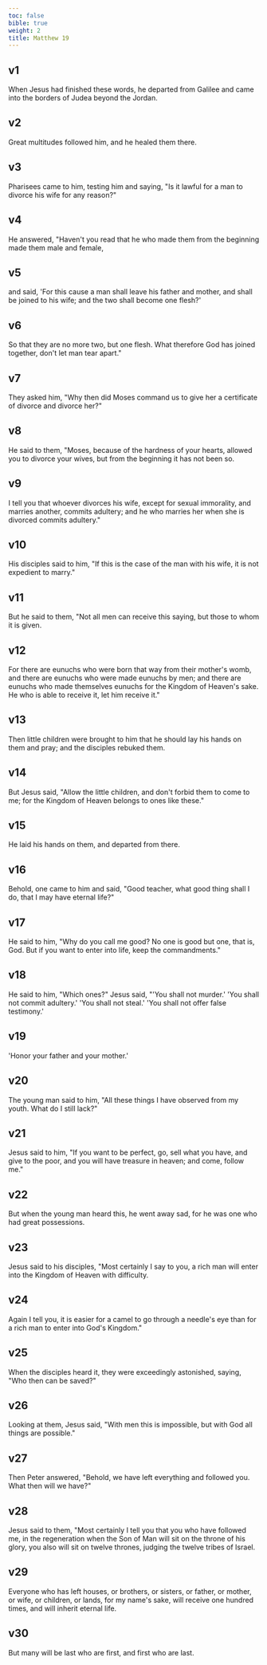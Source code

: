 ```yaml
---
toc: false
bible: true
weight: 2
title: Matthew 19
---
```




## v1 
When Jesus had finished these words, he departed from Galilee and came into the borders of Judea beyond the Jordan. 

## v2 
Great multitudes followed him, and he healed them there. 

## v3 
Pharisees came to him, testing him and saying, "Is it lawful for a man to divorce his wife for any reason?" 

## v4 
He answered, "Haven't you read that he who made them from the beginning made them male and female, 

## v5 
and said, 'For this cause a man shall leave his father and mother, and shall be joined to his wife; and the two shall become one flesh?' 

## v6 
So that they are no more two, but one flesh. What therefore God has joined together, don't let man tear apart." 

## v7 
They asked him, "Why then did Moses command us to give her a certificate of divorce and divorce her?" 

## v8 
He said to them, "Moses, because of the hardness of your hearts, allowed you to divorce your wives, but from the beginning it has not been so. 

## v9 
I tell you that whoever divorces his wife, except for sexual immorality, and marries another, commits adultery; and he who marries her when she is divorced commits adultery." 

## v10 
His disciples said to him, "If this is the case of the man with his wife, it is not expedient to marry." 

## v11 
But he said to them, "Not all men can receive this saying, but those to whom it is given. 

## v12 
For there are eunuchs who were born that way from their mother's womb, and there are eunuchs who were made eunuchs by men; and there are eunuchs who made themselves eunuchs for the Kingdom of Heaven's sake. He who is able to receive it, let him receive it." 

## v13 
Then little children were brought to him that he should lay his hands on them and pray; and the disciples rebuked them. 

## v14 
But Jesus said, "Allow the little children, and don't forbid them to come to me; for the Kingdom of Heaven belongs to ones like these." 

## v15 
He laid his hands on them, and departed from there. 

## v16 
Behold, one came to him and said, "Good teacher, what good thing shall I do, that I may have eternal life?" 

## v17 
He said to him, "Why do you call me good? No one is good but one, that is, God. But if you want to enter into life, keep the commandments." 

## v18 
He said to him, "Which ones?" Jesus said, "'You shall not murder.' 'You shall not commit adultery.' 'You shall not steal.' 'You shall not offer false testimony.' 

## v19 
'Honor your father and your mother.' 

## v20 
The young man said to him, "All these things I have observed from my youth. What do I still lack?" 

## v21 
Jesus said to him, "If you want to be perfect, go, sell what you have, and give to the poor, and you will have treasure in heaven; and come, follow me." 

## v22 
But when the young man heard this, he went away sad, for he was one who had great possessions. 

## v23 
Jesus said to his disciples, "Most certainly I say to you, a rich man will enter into the Kingdom of Heaven with difficulty. 

## v24 
Again I tell you, it is easier for a camel to go through a needle's eye than for a rich man to enter into God's Kingdom." 

## v25 
When the disciples heard it, they were exceedingly astonished, saying, "Who then can be saved?" 

## v26 
Looking at them, Jesus said, "With men this is impossible, but with God all things are possible." 

## v27 
Then Peter answered, "Behold, we have left everything and followed you. What then will we have?" 

## v28 
Jesus said to them, "Most certainly I tell you that you who have followed me, in the regeneration when the Son of Man will sit on the throne of his glory, you also will sit on twelve thrones, judging the twelve tribes of Israel. 

## v29 
Everyone who has left houses, or brothers, or sisters, or father, or mother, or wife, or children, or lands, for my name's sake, will receive one hundred times, and will inherit eternal life. 

## v30 
But many will be last who are first, and first who are last.
